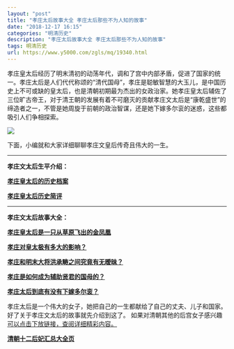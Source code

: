 ```yaml
---
layout: "post"
title: "孝庄太后故事大全 孝庄太后那些不为人知的故事"
date: "2018-12-17 16:15"
categories: "明清历史"
description: "孝庄太后故事大全 孝庄太后那些不为人知的故事"
tags: 明清历史
url: https://www.y5000.com/zgls/mq/19340.html
---
```






孝庄皇太后经历了明末清初的动荡年代，调和了宫中内部矛盾，促进了国家的统一。孝庄太后是人们代代称颂的“清代国母”，孝庄是聪敏智慧的大玉儿，是中国历史上不可或缺的皇太后，也是清朝初期最为杰出的女政治家。她孝庄皇太后辅佐了三位旷古帝王，对于清王朝的发展有着不可磨灭的贡献孝庄文太后是“康乾盛世”的缔造者之一，不管是她周旋于前朝的政治智谋，还是她下嫁多尔衮的迷惑，这些都吸引人们争相探索。

![](https://img.y5000.com/uploads/allimg/170414/6-1F414135553933.jpg)

下面，小编就和大家详细聊聊孝庄文皇后传奇且伟大的一生。

* * *

**孝庄文太后生平介绍：**

**[孝庄皇太后的历史档案](https://www.y5000.com/zgls/mq/19325.html)**

**[孝庄皇太后历史简评](https://www.y5000.com/zgls/mq/19326.html)**

* * *

**孝庄文太后故事大全：**

**[孝庄皇太后是一只从草原飞出的金凤凰](https://www.y5000.com/zgls/mq/19327.html)**

**[孝庄对皇太极有多大的影响？](https://www.y5000.com/zgls/mq/19328.html)**

**[孝庄和明末大将洪承畴之间究竟有无暧昧？](https://www.y5000.com/zgls/mq/19331.html)**

**[孝庄是如何成为辅助贤君的国母的？](https://www.y5000.com/zgls/mq/19334.html)**

**[孝庄太后到底有没有下嫁多尔衮？](https://www.y5000.com/zgls/mq/19336.html)**

孝庄太后是一个伟大的女子，她把自己的一生都献给了自己的丈夫、儿子和国家。好了关于孝庄文太后的故事就先介绍到这了。
如果对清朝其他的后宫女子感兴趣[可以点击下放链接，查阅详细精彩内容。](https://www.y5000.com/zgls/mq/19316.html)

[**清朝十二后妃汇总大全页**](https://www.y5000.com/zgls/mq/19316.html)
